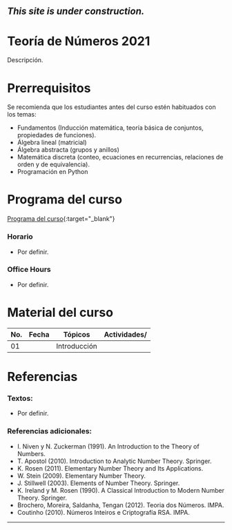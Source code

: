 ## *This site is under construction.*

# Teoría de Números 2021

Descripción.

# Prerrequisitos

Se recomienda que los estudiantes antes del curso estén habituados con los temas:
* Fundamentos (Inducción matemática, teoría básica de conjuntos, propiedades de funciones).
* Álgebra lineal (matricial)
* Álgebra abstracta (grupos y anillos)
* Matemática discreta (conteo, ecuaciones en recurrencias, relaciones de orden y de equivalencia).
* Programación en Python


# Programa del curso
<div id='id-programa'/>

[Programa del curso](programa/Programa-tn2021.pdf){:target="_blank"}

### Horario
<div id='id-horario'/>

* Por definir.

### Office Hours
<div id='id-office'/>

* Por definir.


# Material del curso
<div id='id-material'/>

  **No.**  | **Fecha**    | **Tópicos**                                                                    | **Actividades**/
  -------- | ------------ | ------------------------------------------------------------------------------ |  -------------------------------------
  01       |              | Introducción                                                                   | 
  

# Referencias
<div id='id-ref'/>

### Textos:

* Por definir.

### Referencias adicionales:

* I. Niven y N. Zuckerman (1991). An Introduction to the Theory of Numbers.
* T. Apostol (2010). Introduction to Analytic Number Theory. Springer.
* K. Rosen (2011). Elementary Number Theory and Its Applications. 
* W. Stein (2009). Elementary Number Theory.
* J. Stillwell (2003). Elements of Number Theory. Springer.
* K. Ireland y M. Rosen (1990). A Classical Introduction to Modern Number Theory. Springer.
* Brochero, Moreira, Saldanha, Tengan (2012). Teoria dos Números. IMPA.
* Coutinho (2010). Números Inteiros e Criptografía RSA. IMPA.


---
